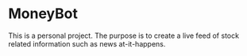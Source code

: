 # MoneyBot
This is a personal project. The purpose is to create a live feed of stock related information such as news at-it-happens. 

